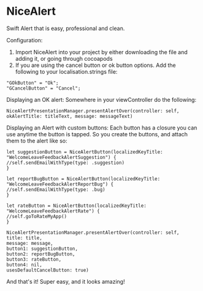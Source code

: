 # NiceAlert
Swift Alert that is easy, professional and clean.

Configuration:
1) Import NiceAlert into your project by either downloading the file and adding it, or going through cocoapods
2) If you are using the cancel button or ok button options. Add the following to your localisation.strings file: 
```
"GOkButton" = "Ok";
"GCancelButton" = "Cancel";
```

Displaying an OK alert:
Somewhere in your viewController do the following:
```
NiceAlertPresentationManager.presentAlertOver(controller: self, okAlertTitle: titleText, message: messageText)
```

Displaying an Alert with custom buttons:
Each button has a closure you can use anytime the button is tapped. So you create the buttons, and attach them to the alert like so:
```
let suggestionButton = NiceAlertButton(localizedKeyTitle: "WelcomeLeaveFeedbackAlertSuggestion") {
//self.sendEmailWithType(type: .suggestion)
}

let reportBugButton = NiceAlertButton(localizedKeyTitle: "WelcomeLeaveFeedbackAlertReportBug") {
//self.sendEmailWithType(type: .bug)
}

let rateButton = NiceAlertButton(localizedKeyTitle: "WelcomeLeaveFeedbackAlertRate") {
//self.goToRateMyApp()
}

NiceAlertPresentationManager.presentAlertOver(controller: self,
title: title,
message: message,
button1: suggestionButton,
button2: reportBugButton,
button3: rateButton,
button4: nil,
usesDefaultCancelButton: true)
```

And that's it! Super easy, and it looks amazing!
